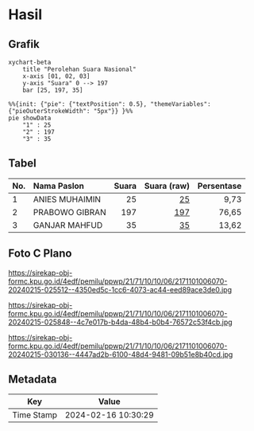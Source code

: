 # Hasil

## Grafik

```mermaid
xychart-beta
    title "Perolehan Suara Nasional"
    x-axis [01, 02, 03]
    y-axis "Suara" 0 --> 197
    bar [25, 197, 35]
```

```mermaid
%%{init: {"pie": {"textPosition": 0.5}, "themeVariables": {"pieOuterStrokeWidth": "5px"}} }%%
pie showData
    "1" : 25
    "2" : 197
    "3" : 35
```

## Tabel

| No. | Nama Paslon    | Suara | Suara (raw) | Persentase |
|:--- |:-------------- | -----:| -----------:| ----------:|
| 1   | ANIES MUHAIMIN | 25    | [25][p-1]   | 9,73       |
| 2   | PRABOWO GIBRAN | 197   | [197][p-2]  | 76,65      |
| 3   | GANJAR MAHFUD  | 35    | [35][p-3]   | 13,62      |


[p-1]: https://github.com/gigit-pemilu/pemilu-2024/blob/main/pilpres/hitung-suara/sub/21-kepulauan-riau/sub/71-kota-batam/sub/10-batam-kota/sub/1006-sungai-panas/sub/070-tps/sub/paslon-1.txt
[p-2]: https://github.com/gigit-pemilu/pemilu-2024/blob/main/pilpres/hitung-suara/sub/21-kepulauan-riau/sub/71-kota-batam/sub/10-batam-kota/sub/1006-sungai-panas/sub/070-tps/sub/paslon-2.txt
[p-3]: https://github.com/gigit-pemilu/pemilu-2024/blob/main/pilpres/hitung-suara/sub/21-kepulauan-riau/sub/71-kota-batam/sub/10-batam-kota/sub/1006-sungai-panas/sub/070-tps/sub/paslon-3.txt

## Foto C Plano

https://sirekap-obj-formc.kpu.go.id/4edf/pemilu/ppwp/21/71/10/10/06/2171101006070-20240215-025512--4350ed5c-1cc6-4073-ac44-eed89ace3de0.jpg

https://sirekap-obj-formc.kpu.go.id/4edf/pemilu/ppwp/21/71/10/10/06/2171101006070-20240215-025848--4c7e017b-b4da-48b4-b0b4-76572c53f4cb.jpg

https://sirekap-obj-formc.kpu.go.id/4edf/pemilu/ppwp/21/71/10/10/06/2171101006070-20240215-030136--4447ad2b-6100-48d4-9481-09b51e8b40cd.jpg


## Metadata

| Key        | Value               |
| ---------- | ------------------- |
| Time Stamp | 2024-02-16 10:30:29 |




